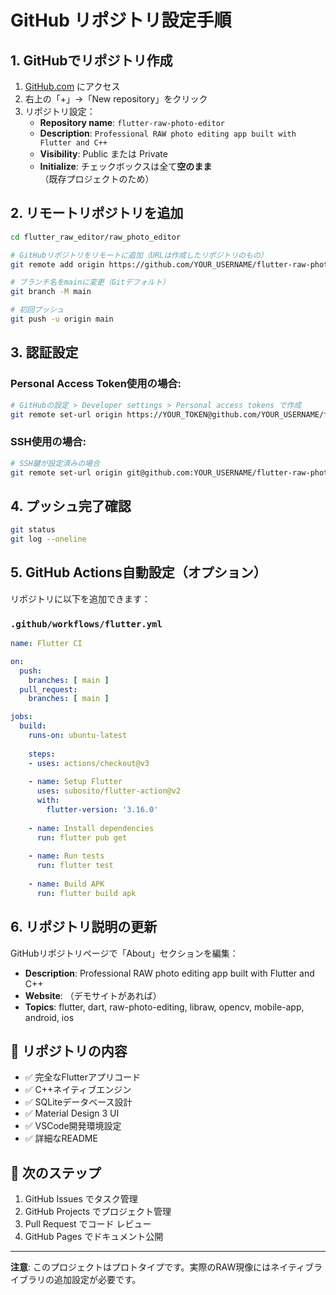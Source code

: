 # GitHub リポジトリ設定手順

## 1. GitHubでリポジトリ作成

1. [GitHub.com](https://github.com) にアクセス
2. 右上の「+」→「New repository」をクリック
3. リポジトリ設定：
   - **Repository name**: `flutter-raw-photo-editor`
   - **Description**: `Professional RAW photo editing app built with Flutter and C++`
   - **Visibility**: Public または Private
   - **Initialize**: チェックボックスは全て**空のまま**（既存プロジェクトのため）

## 2. リモートリポジトリを追加

```bash
cd flutter_raw_editor/raw_photo_editor

# GitHubリポジトリをリモートに追加（URLは作成したリポジトリのもの）
git remote add origin https://github.com/YOUR_USERNAME/flutter-raw-photo-editor.git

# ブランチ名をmainに変更（Gitデフォルト）
git branch -M main

# 初回プッシュ
git push -u origin main
```

## 3. 認証設定

### Personal Access Token使用の場合:
```bash
# GitHubの設定 > Developer settings > Personal access tokens で作成
git remote set-url origin https://YOUR_TOKEN@github.com/YOUR_USERNAME/flutter-raw-photo-editor.git
```

### SSH使用の場合:
```bash
# SSH鍵が設定済みの場合
git remote set-url origin git@github.com:YOUR_USERNAME/flutter-raw-photo-editor.git
```

## 4. プッシュ完了確認

```bash
git status
git log --oneline
```

## 5. GitHub Actions自動設定（オプション）

リポジトリに以下を追加できます：

### `.github/workflows/flutter.yml`
```yaml
name: Flutter CI

on:
  push:
    branches: [ main ]
  pull_request:
    branches: [ main ]

jobs:
  build:
    runs-on: ubuntu-latest
    
    steps:
    - uses: actions/checkout@v3
    
    - name: Setup Flutter
      uses: subosito/flutter-action@v2
      with:
        flutter-version: '3.16.0'
    
    - name: Install dependencies
      run: flutter pub get
    
    - name: Run tests
      run: flutter test
    
    - name: Build APK
      run: flutter build apk
```

## 6. リポジトリ説明の更新

GitHubリポジトリページで「About」セクションを編集：

- **Description**: Professional RAW photo editing app built with Flutter and C++
- **Website**: （デモサイトがあれば）
- **Topics**: flutter, dart, raw-photo-editing, libraw, opencv, mobile-app, android, ios

## 📱 リポジトリの内容

- ✅ 完全なFlutterアプリコード
- ✅ C++ネイティブエンジン
- ✅ SQLiteデータベース設計
- ✅ Material Design 3 UI
- ✅ VSCode開発環境設定
- ✅ 詳細なREADME

## 🚀 次のステップ

1. GitHub Issues でタスク管理
2. GitHub Projects でプロジェクト管理
3. Pull Request でコード レビュー
4. GitHub Pages でドキュメント公開

---

**注意**: このプロジェクトはプロトタイプです。実際のRAW現像にはネイティブライブラリの追加設定が必要です。